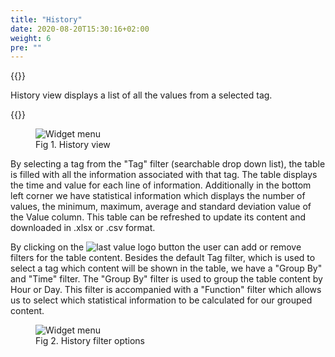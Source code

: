 ```yaml
---
title: "History"
date: 2020-08-20T15:30:16+02:00
weight: 6
pre: ""
---
```


{{<lead>}}

History view displays a list of all the values from a selected tag.

{{</lead>}}

<figure class="image_container">
    <img class="center_image" src="/history_view.png" alt="Widget menu">
    <figcaption >Fig 1. History view</figcaption>
</figure>

By selecting a tag from the "Tag" filter (searchable drop down list), the table is filled with all the information associated with that tag. The table displays the time and value for each line of information. Additionally in the bottom left corner we have statistical information which displays the number of values, the minimum, maximum, average and standard deviation value of the Value column. This table can be refreshed to update its content and downloaded in .xlsx or .csv format. 

By clicking on the <img src="/history_filter_button.png" alt="last value logo" class = "logo_resize"> button the user can add or remove filters for the table content. Besides the default Tag filter, which is used to select a tag which content will be shown in the table, we have a "Group By" and "Time" filter. The "Group By" filter is used to group the table content by Hour or Day. This filter is accompanied with a "Function" filter which allows us to select which statistical information to be calculated for our grouped content.

<figure class="image_container">
    <img class="center_image" src="/history_filter_options.png" alt="Widget menu">
    <figcaption >Fig 2. History filter options</figcaption>
</figure>

